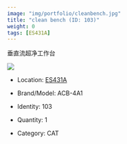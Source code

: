 ```yaml
---
image: "img/portfolio/cleanbench.jpg"
title: "clean bench (ID: 103)"
weight: 0
tags: [ES431A]
---
```


垂直流超净工作台

<!--more-->

![](../../img/portfolio/cleanbench.jpg)

- Location: [ES431A](../../tags/es431a)
- Brand/Model: ACB-4A1
- Identity: 103

- Quantity: 1
- Category: CAT






